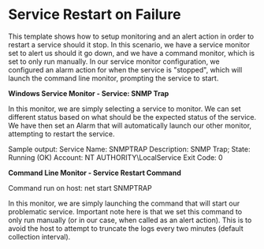 <strong>Service Restart on Failure</strong>
====================================================
This template shows how to setup monitoring and an alert action in order to restart a service should it stop. In this scenario, we have a service monitor set to alert us should it go down, and we have a command monitor, which is set to only run manually. In our service monitor configuration, we configured an alarm action for when the service is "stopped", which will launch the command line monitor, prompting the service to start.

<strong>Windows Service Monitor - Service: SNMP Trap</strong>

In this monitor, we are simply selecting a service to monitor. We can set different status based on what should be the expected status of the service. We have then set an Alarm that will automatically launch our other monitor, attempting to restart the service.

Sample output:
Service Name: SNMPTRAP
Description: SNMP Trap;
State: Running (OK)
Account: NT AUTHORITY\LocalService
Exit Code: 0

<strong>Command Line Monitor - Service Restart Command</strong>

Command run on host:
net start SNMPTRAP

In this monitor, we are simply launching the command that will start our problematic service. Important note here is that we set this command to only run manually (or in our case, when called as an alert action). This is to avoid the host to attempt to truncate the logs every two minutes (default collection interval).
